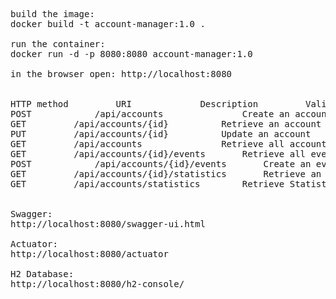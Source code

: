 <pre>
build the image:
docker build -t account-manager:1.0 .

run the container:
docker run -d -p 8080:8080 account-manager:1.0

in the browser open: http://localhost:8080


HTTP method			URI				Description			Valid HTTP status codes
POST			/api/accounts				Create an account			201
GET			/api/accounts/{id}			Retrieve an account			200
PUT			/api/accounts/{id}			Update an account			200
GET			/api/accounts				Retrieve all accounts 			200, 204
GET			/api/accounts/{id}/events		Retrieve all events			200, 204
POST			/api/accounts/{id}/events 		Create an event				201
GET			/api/accounts/{id}/statistics		Retrieve an account Statistics		200, 204
GET			/api/accounts/statistics		Retrieve Statistics			200, 204


Swagger:
http://localhost:8080/swagger-ui.html

Actuator:
http://localhost:8080/actuator

H2 Database:
http://localhost:8080/h2-console/

</pre>
